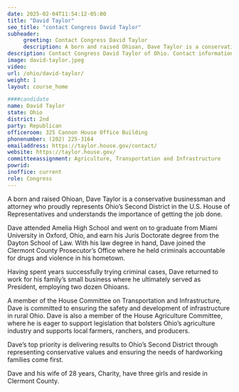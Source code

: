 ```yaml
---
date: 2025-02-04T11:54:12-05:00
title: "David Taylor"
seo_title: "contact Congress David Taylor"
subheader:
     greeting: Contact Congress David Taylor
     description: A born and raised Ohioan, Dave Taylor is a conservative businessman and attorney who proudly represents Ohio’s Second District in the U.S. House of Representatives and understands the importance of getting the job done.
description: Contact Congress David Taylor of Ohio. Contact information for David Taylor includes email address, phone number, and mailing address.
image: david-taylor.jpeg
video:
url: /ohio/david-taylor/
weight: 1
layout: course_home

####candidate
name: David Taylor
state: Ohio
district: 2nd
party: Republican
officeroom: 325 Cannon House Office Building
phonenumber: (202) 225-3164
emailaddress: https://taylor.house.gov/contact/
website: https://taylor.house.gov/
committeeassignment: Agriculture, Transportation and Infrastructure
powrid: 
inoffice: current
role: Congress
---
```

A born and raised Ohioan, Dave Taylor is a conservative businessman and attorney who proudly represents Ohio’s Second District in the U.S. House of Representatives and understands the importance of getting the job done.

Dave attended Amelia High School and went on to graduate from Miami University in Oxford, Ohio, and earn his Juris Doctorate degree from the Dayton School of Law. With his law degree in hand, Dave joined the Clermont County Prosecutor’s Office where he held criminals accountable for drugs and violence in his hometown.

Having spent years successfully trying criminal cases, Dave returned to work for his family’s small business where he ultimately served as President, employing two dozen Ohioans.

A member of the House Committee on Transportation and Infrastructure, Dave is committed to ensuring the safety and development of infrastructure in rural Ohio. Dave is also a member of the House Agriculture Committee, where he is eager to support legislation that bolsters Ohio’s agriculture industry and supports local farmers, ranchers, and producers.

Dave’s top priority is delivering results to Ohio’s Second District through representing conservative values and ensuring the needs of hardworking families come first.

Dave and his wife of 28 years, Charity, have three girls and reside in Clermont County.
